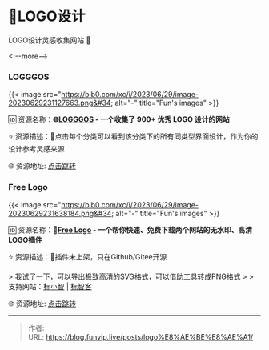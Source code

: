 # 🔮LOGO设计


LOGO设计灵感收集网站 🌟

&lt;!--more--&gt;

### LOGGGOS

{{&lt; image src=&#34;https://bib0.com/xc/i/2023/06/29/image-20230629231127663.png&#34; alt=&#34;-&#34;  title=&#34;Fun&#39;s images&#34; &gt;}}    

🆔  资源名称：**🌐[LOGGGOS](https://www.logggos.club/) - 一个收集了 900&#43; 优秀 LOGO 设计的网站**

⭐️  资源描述：📄点击每个分类可以看到该分类下的所有同类型界面设计，作为你的设计参考灵感来源

🌐 资源地址: [点击跳转](https://www.logggos.club/)

### Free Logo

{{&lt; image src=&#34;https://bib0.com/xc/i/2023/06/29/image-20230629231638184.png&#34; alt=&#34;-&#34;  title=&#34;Fun&#39;s images&#34; &gt;}}    

🆔  资源名称：**🔮[Free Logo](https://github.com/quarkape/free_logo) - 一个帮你快速、免费下载两个网站的无水印、高清LOGO插件**

⭐️  资源描述：📃插件未上架，只在Github/Gitee开源

&gt; 我试了一下，可以导出极致高清的SVG格式，可以借助[工具](https://svgtopng.com/)转成PNG格式
&gt;
&gt; 支持网站：[标小智](https://www.logosc.cn/) | [标智客](https://www.logomaker.com.cn/)

🌐 资源地址: [点击跳转](https://github.com/quarkape/free_logo)


---

> 作者:   
> URL: https://blog.funvip.live/posts/logo%E8%AE%BE%E8%AE%A1/  

